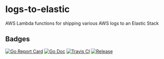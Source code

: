 # logs-to-elastic
AWS Lambda functions for shipping various AWS logs to an Elastic Stack

## Badges
[![Go Report Card](https://goreportcard.com/badge/github.com/jniedrauer/logs-to-elastic?style=flat-square)](https://goreportcard.com/report/github.com/jniedrauer/logs-to-elastic)
[![Go Doc](https://img.shields.io/badge/godoc-reference-blue.svg?style=flat-square)](http://godoc.org/github.com/jniedrauer/logs-to-elastic)
[![Travis CI](https://img.shields.io/travis/jniedrauer/logs-to-elastic.svg?style=flat-square)](https://travis-ci.org/jniedrauer/logs-to-elastic)
[![Release](https://img.shields.io/github/release/jniedrauer/logs-to-elastic.svg?style=flat-square)](https://github.com/jniedrauer/logs-to-elastic/releases/latest)
